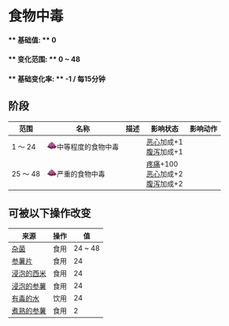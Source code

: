 # 食物中毒  
>   
  
#### ** 基础值: ** 0   
#### ** 变化范围: ** 0 ~ 48  
#### ** 基础变化率: ** -1 / 每15分钟   
## 阶段  
范围  |  名称  |  描述  |  影响状态  |  影响动作  
----  |  ----  |  ----  |  ----  |  ----  
1 ～ 24  |  <img decoding="async" src="Sprite/YamJam.png" href="a.md" style="max-width:20px;max-height:20px;">中等程度的食物中毒  |    |  [恶心](Nausea.md)加成+1<br>[腹泻](Diarrhoea.md)加成+1  |    
25 ～ 48  |  <img decoding="async" src="Sprite/YamJam.png" href="a.md" style="max-width:20px;max-height:20px;">严重的食物中毒  |    |  [疼痛](Pain.md)+100<br>[恶心](Nausea.md)加成+2<br>[腹泻](Diarrhoea.md)加成+2  |    
## 可被以下操作改变  
来源  |  操作  |  值  
----  |  ----  |  ----  
[杂菌](AssortedMushrooms.md)  |  食用  |  24 ~ 48  
[参薯片](YamCut.md)  |  食用  |  24  
[浸泡的西米](LQ_SoakedSago.md)  |  食用  |  24  
[浸泡的参薯](LQ_SoakedYam.md)  |  食用  |  24  
[有毒的水](LQ_WaterToxic.md)  |  饮用  |  24  
[煮熟的参薯](YamBoiled.md)  |  食用  |  2  


<script>document.title="食物中毒 - 卡牌生存百科 Card Survival Wiki";</script>